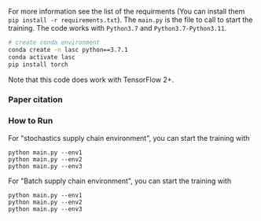 
For more information see the list of the requirments (You can install them `pip install -r requirements.txt`). 
The `main.py` is the file to call to start the training.
The code works with `Python3.7` and `Python3.7-Python3.11`. 

``` Bash
# create conda environment
conda create -n lasc python==3.7.1
conda activate lasc
pip install torch
```
Note that this code does work with TensorFlow 2+. 
### Paper citation

### How to Run
For "stochastics supply chain environment", you can start the training with
```
python main.py --env1
python main.py --env2
python main.py --env3
```

For "Batch  supply chain environment", you can start the training with
```
python main.py --env1
python main.py --env2
python main.py --env3
```

